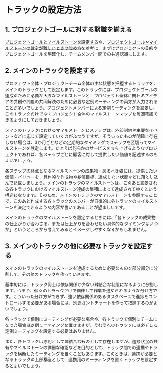 # トラックの設定方法

## 1. プロジェクトゴールに対する認識を揃える

[プロジェクトゴールとマイルストーンを設定する](section2-1.md)や、[プロジェクトゴールやマイルストーンの設定が難しいときの始め方](section2-1-1.md)を参考に、まずはプロジェクトの目的やプロジェクトゴールを明確化し、チームメンバー間での共通認識にします。

## 2. メインのトラックを設定する

プロジェクト全体・プロジェクトチーム全体の主な状態を把握するトラックを、メインのトラックとして設定します。このトラックには、プロジェクトゴールの達成のために必要な大きなマイルストーンと、プロジェクト全体に関わるアイデアの共創や問題の共同解決のために必要な定例ミーティングの両方が入力されることが多いでしょう。プロジェクトメンバーによる定例ミーティングを設定し、このトラックだけでなくプロジェクト全体のマイルストーンマップを毎週確認できるようにしておきましょう。

メインのトラックにおけるマイルストーンとステップは、外部制約や主要なイベントなどに応じて設定していくのがふつうですが、そういったものが明確に存在しない場合は、3か月ごとなどの定期的なタイミングでステップを区切ってマイルストーンを設定します。たとえば何らかのサービスを立ち上げるようなプロジェクトであれば、各ステップごとに顧客に対して提供したい価値を記述するのもよいでしょう。

各ステップの終点となるマイルストーンの成果物・あるべき姿には、提供したい価値・バリューを、具体的な作成物や数値目標、達成したい状態などに落とし込んで記載しましょう。メインのトラックのマイルストーンは、このあと設定される各トラックにおけるマイルストーン達成の集積によって達成されてゆくという構造になります。そのため、メインのトラックのマイルストーンを参照することで、このあと作成する各トラックのメンバーが自律的に各トラックのマイルストーンを決定できるような内容が書いてあることが望ましいです。

メインのトラックのマイルストーンを設定するときには、「各トラックの成果物の仕上がりが合わさる、または仕上がりを合わせたい具体的なタイミングはいつか」というところから考えてみるとイメージしやすくなるかもしれません。

## 3. メインのトラックの他に必要なトラックを設定する

メインのトラックのマイルストーンを達成するために必要なものを部分部分に分割して、その他のトラックを作っていきます。

基本的には、トラック同士は依存関係が少ない疎結合な状態になるように分割します。つまり、個々のトラックだけで自律して作業を進められるような分け方です。こういった分け方ができず、強い依存関係のあるタスクベースで進捗をコントロールする必要がある場合には、別途ガントチャートを作って把握するのがよいでしょう。

各トラックで個別にミーティングが必要な場合や、各トラックで個別にチームになった場合は定例ミーティングを置きますが、それぞれのトラックには必ずしも定例ミーティングを設定する必要はありません。

また、各トラックは原則として疎結合なものとして存在しますが、進捗状況の共有やマイルストーンの詳細な確認などを目的として、トラック間での連携やトラックを横断したミーティングを置くこともあります。このときは、連携が必要となるトラックの上部構造として、連携用のミーティングを置くトラックを設定するとよいでしょう。

